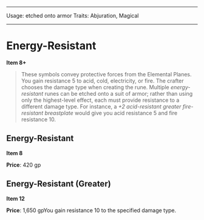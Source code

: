 
---
Usage: etched onto armor
Traits: Abjuration, Magical

---

# Energy-Resistant

**Item 8+**

> These symbols convey protective forces from the Elemental Planes. You gain resistance 5 to acid, cold, electricity, or fire. The crafter chooses the damage type when creating the rune. Multiple *energy-resistant* runes can be etched onto a suit of armor; rather than using only the highest-level effect, each must provide resistance to a different damage type. For instance, a *+2 acid-resistant greater fire-resistant breastplate* would give you acid resistance 5 and fire resistance 10.

## Energy-Resistant

**Item 8**

**Price**: 420 gp

## Energy-Resistant (Greater)

**Item 12**

**Price**: 1,650 gpYou gain resistance 10 to the specified damage type.
